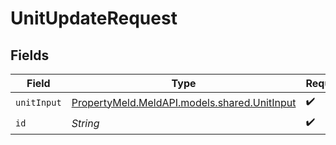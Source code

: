 # UnitUpdateRequest


## Fields

| Field                                                                            | Type                                                                             | Required                                                                         | Description                                                                      |
| -------------------------------------------------------------------------------- | -------------------------------------------------------------------------------- | -------------------------------------------------------------------------------- | -------------------------------------------------------------------------------- |
| `unitInput`                                                                      | [PropertyMeld.MeldAPI.models.shared.UnitInput](../../models/shared/UnitInput.md) | :heavy_check_mark:                                                               | N/A                                                                              |
| `id`                                                                             | *String*                                                                         | :heavy_check_mark:                                                               | N/A                                                                              |